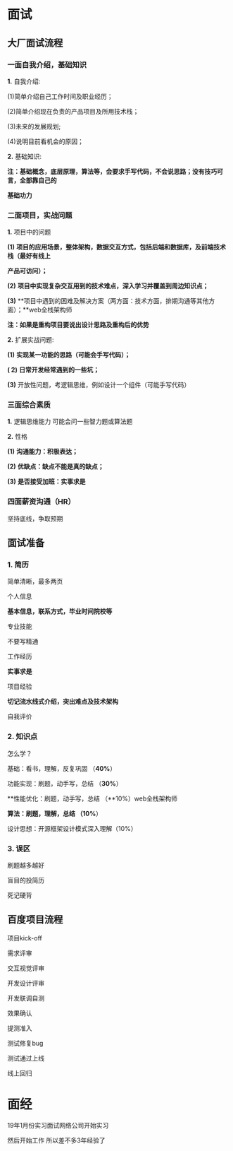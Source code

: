 # 面试

## 大厂面试流程

### 一面自我介绍，基础知识

**1.** 自我介绍:

(1)简单介绍自己工作时间及职业经历；

(2)简单介绍现在负责的产品项目及所用技术栈；

(3)未来的发展规划;

(4)说明目前看机会的原因；

**2.** 基础知识:

**注：基础概念，底层原理，算法等，会要求手写代码，不会说思路；没有技巧可言，全部靠自己的**

**基础功力**

### 二面项目，实战问题

**1.** 项目中的问题

**(1)** **项目的应用场景，整体架构，数据交互方式，包括后端和数据库，及前端技术栈（最好有线上**

**产品可访问）；**

**(2)** **项目中实现复杂交互用到的技术难点，深入学习并覆盖到周边知识点；**

**(3)** **项目中遇到的困难及解决方案（两方面：技术方面，排期沟通等其他方面）；**web全栈架构师

**注：如果是重构项目要说出设计思路及重构后的优势**

**2.** 扩展实战问题:

**(1)** **实现某一功能的思路（可能会手写代码）；**

**( 2)** **日常开发经常遇到的一些坑；**

**(3)** 开放性问题，考逻辑思维，例如设计一个组件（可能手写代码）

### 三面综合素质

**1.** 逻辑思维能力 可能会问一些智力题或算法题

**2.** 性格

**(1)** **沟通能力：积极表达；**

**(2)** **优缺点：缺点不能是真的缺点；**

**(3)** **是否接受加班：实事求是**

### 四面薪资沟通（HR）

坚持底线，争取预期



## **面试准备**



###  **1.** 简历

简单清晰，最多两页

个人信息

**基本信息，联系方式，毕业时间院校等**

专业技能

不要写精通

工作经历

**实事求是**

项目经验

**切记流水线式介绍，突出难点及技术架构**

自我评价

### **2.** 知识点

怎么学？

基础：看书，理解，反复巩固 （**40%**）

功能实现：刷题，动手写，总结 （**30%**）

**性能优化：刷题，动手写，总结 （**10%）web全栈架构师

**算法：刷题，理解，总结 （10%**）

设计思想：开源框架设计模式深入理解（10%）

### **3.** 误区

刷题越多越好

盲目的投简历

死记硬背

## **百度项目流程**

项目kick-off

需求评审

交互视觉评审

开发设计评审

开发联调自测

效果确认

提测准入

测试修复bug

测试通过上线

线上回归

# 面经

19年1月份实习面试网络公司开始实习

然后开始工作 所以差不多3年经验了













